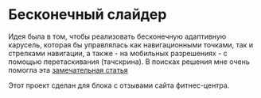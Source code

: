 # Бесконечный слайдер

Идея была в том, чтобы реализовать бесконечную адаптивную карусель, которая бы управлялась как навигационными точками, так и стрелками навигации, а также - на мобильных разрешениях - с помощью перетаскивания (тачскрина).
В поисках решения мне очень помогла эта [замечательная статья](https://dev.to/masakudamatsu/vanilla-js-carousel-that-is-accessible-swipeable-infinite-scrolling-and-autoplaying-19kc)

Этот проект сделан для блока с отзывами сайта фитнес-центра.
